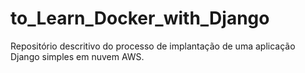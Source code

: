 # to_Learn_Docker_with_Django
Repositório descritivo do processo de implantação de uma aplicação Django simples em nuvem AWS.
